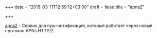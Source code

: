 +++
date = "2016-03-11T12:59:12+03:00"
draft = false
title = "apns2"

+++

<p><a href="https://github.com/sideshow/apns2">apns2</a>&nbsp;- Сервис для пуш-нотификаций, который работает через новый протокол&nbsp;APNs HTTP/2.</p>

